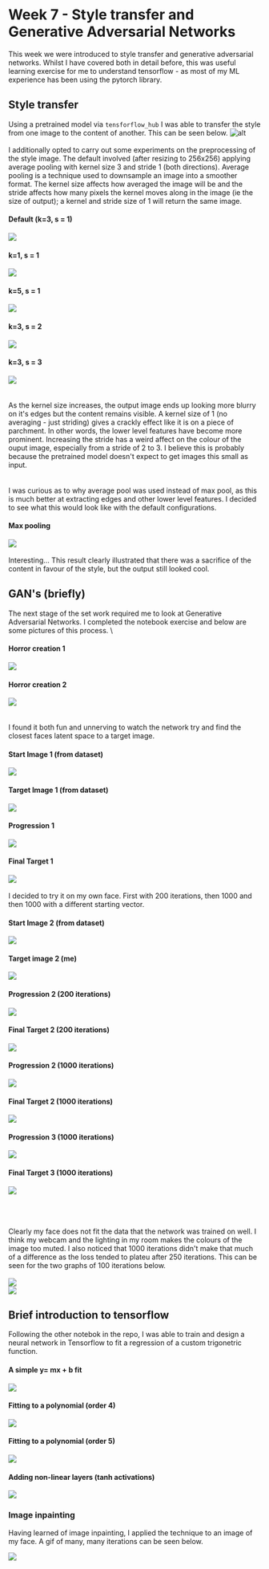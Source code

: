 # Week 7 - Style transfer and Generative Adversarial Networks
This week we were introduced to style transfer and generative adversarial networks. Whilst I have covered both in detail before, this was useful learning exercise for me to understand tensorflow - as most of my ML experience has been using the pytorch library.

## Style transfer
Using a pretrained model via `tensforflow_hub` I was able to transfer the style from one image to the content of another. This can be seen below.
![alt](img/style2.png)
\
\
I additionally opted to carry out some experiments on the preprocessing of the style image. The default involved (after resizing to 256x256) applying average pooling with kernel size 3 and stride 1 (both directions). Average pooling is a technique used to downsample an image into a smoother format. The kernel size affects how averaged the image will be and the stride affects how many pixels the kernel moves along in the image (ie the size of output); a kernel and stride size of 1 will return the same image.
#### Default (k=3, s = 1)
![](img/style1.png)
#### k=1, s = 1
![](img/style1_k1.png)
#### k=5, s = 1
![](img/style1_k5.png)
#### k=3, s = 2
![](img/style1_s2.png)
#### k=3, s = 3
![](img/style1_s3.png)
\
\
\
As the kernel size increases, the output image ends up looking more blurry on it's edges but the content remains visible. A kernel size of 1 (no averaging - just striding) gives a crackly effect like it is on a piece of parchment. In other words, the lower level features have become more prominent. Increasing the stride has a weird affect on the colour of the ouput image, especially from a stride of 2 to 3. I believe this is probably because the pretrained model doesn't expect to get images this small as input.
\
\
\
I was curious as to why average pool was used instead of max pool, as this is much better at extracting edges and other lower level features. I decided to see what this would look like with the default configurations.
#### Max pooling
![](img/style_max.png)
\
\
Interesting... This result clearly illustrated that there was a sacrifice of the content in favour of the style, but the output still looked cool.

## GAN's (briefly)
The next stage of the set work required me to look at Generative Adversarial Networks. I completed the notebook exercise and below are some pictures of this process.
\

#### Horror creation 1
![](img/gan_horror.png)

#### Horror creation 2
![](img/gan1.gif)
\
\
\
I found it both fun and unnerving to watch the network try and find the closest faces latent space to a target image.

#### Start Image 1 (from dataset)
![](img/gan_start.png)

#### Target Image 1 (from dataset)
![](img/gan_target.png)

#### Progression 1
![](img/gan_s.gif)

#### Final Target 1
![](img/gan_t.png)
\
\
I decided to try it on my own face. First with 200 iterations, then 1000 and then 1000 with a different starting vector.

#### Start Image 2 (from dataset)
![](img/m11.png)

#### Target image 2 (me)
![](img/moi.png)

#### Progression 2 (200 iterations)
![](img/me2.gif)

#### Final Target 2 (200 iterations)
![](img/meee.png)

#### Progression 2 (1000 iterations)
![](img/1000anim.gif)

#### Final Target 2 (1000 iterations)
![](img/1000image.png)

#### Progression 3 (1000 iterations)
![](img/xx.gif)

#### Final Target 3 (1000 iterations)
![](img/xxx.png)

\
\
\
Clearly my face does not fit the data that the network was trained on well. I think my webcam and the lighting in my room makes the colours of the image too muted. I also noticed that 1000 iterations didn't make that much of a difference as the loss tended to plateu after 250 iterations. This can be seen for the two graphs of 100 iterations below.
\
\
![](img/1000_iter.png)
\
![](img/x.png)

## Brief introduction to tensorflow
Following the other notebok in the repo, I was able to train and design a neural network in Tensorflow to fit a regression of a custom trigonetric function.

#### A simple y= mx + b fit
![](img/hw/quad.png)
#### Fitting to a polynomial (order 4)
![](img/hw/quad4.png)
#### Fitting to a polynomial (order 5)
![](img/hw/quad5.png)

#### Adding non-linear layers (tanh activations)
![](img/hw/tanh.png)

### Image inpainting
Having learned of image inpainting, I applied the technique to an image of my face. A gif of many, many iterations can be seen below.

![](img/hw/me.gif)
